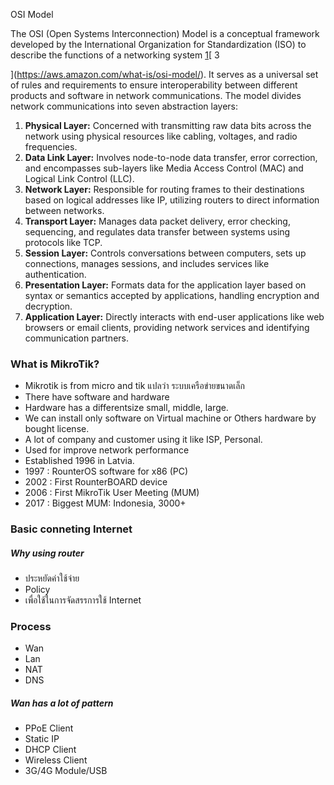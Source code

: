 
OSI Model

The OSI (Open Systems Interconnection) Model is a conceptual framework developed by the International Organization for Standardization (ISO) to describe the functions of a networking system
[1](https://www.forcepoint.com/cyber-edu/osi-model)[
3

](https://aws.amazon.com/what-is/osi-model/). It serves as a universal set of rules and requirements to ensure interoperability between different products and software in network communications. The model divides network communications into seven abstraction layers:

1. **Physical Layer:** Concerned with transmitting raw data bits across the network using physical resources like cabling, voltages, and radio frequencies.
2. **Data Link Layer:** Involves node-to-node data transfer, error correction, and encompasses sub-layers like Media Access Control (MAC) and Logical Link Control (LLC).
3. **Network Layer:** Responsible for routing frames to their destinations based on logical addresses like IP, utilizing routers to direct information between networks.
4. **Transport Layer:** Manages data packet delivery, error checking, sequencing, and regulates data transfer between systems using protocols like TCP.
5. **Session Layer:** Controls conversations between computers, sets up connections, manages sessions, and includes services like authentication.
6. **Presentation Layer:** Formats data for the application layer based on syntax or semantics accepted by applications, handling encryption and decryption.
7. **Application Layer:** Directly interacts with end-user applications like web browsers or email clients, providing network services and identifying communication partners.


### What is MikroTik?


- Mikrotik is from micro and tik แปลว่า ระบบเครือข่ายขนาดเล็ก
- There have software and hardware 
- Hardware has a differentsize small, middle, large.
- We can install only software on Virtual machine or Others hardware by bought license.
- A lot of company and customer using it like ISP, Personal.
- Used for improve network performance
- Established 1996 in Latvia.
- 1997 : RounterOS software for x86 (PC)
- 2002 : First RounterBOARD device
- 2006 : First MikroTik User Meeting (MUM)
- 2017 : Biggest MUM: Indonesia, 3000+


### Basic conneting Internet


##### Why using router

- ประหยัดค่าใช้จ่าย
- Policy
- เพื่อใช้ในการจัดสรรการใช้ Internet


### Process

- Wan
- Lan
- NAT
- DNS

##### Wan has a lot of pattern

- PPoE Client
- Static IP
- DHCP Client
- Wireless Client
- 3G/4G Module/USB





